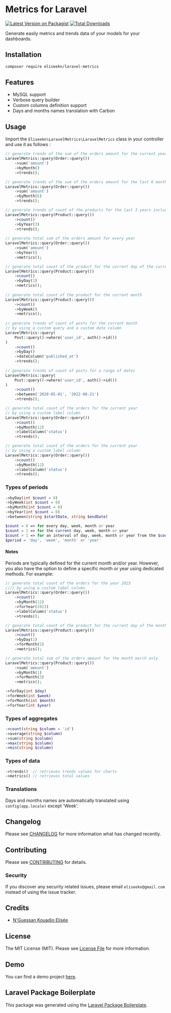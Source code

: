 # Metrics for Laravel

[![Latest Version on Packagist](https://img.shields.io/packagist/v/eliseekn/laravel-metrics.svg?style=flat-square)](https://packagist.org/packages/eliseekn/laravel-metrics)
[![Total Downloads](https://img.shields.io/packagist/dt/eliseekn/laravel-metrics.svg?style=flat-square)](https://packagist.org/packages/eliseekn/laravel-metrics)

Generate easily metrics and trends data of your models for your dashboards.

## Installation
```bash
composer require eliseekn/laravel-metrics
```

## Features
- MySQL support
- Verbose query builder
- Custom columns definition support
- Days and months names translation with Carbon

## Usage
Import the `Eliseekn\LaravelMetrics\LaravelMetrics` class in your controller and use it as follows :

```php
// generate trends of the sum of the orders amount for the current year
LaravelMetrics::query(Order::query())
    ->sum('amount')
    ->byMonth()
    ->trends();

// generate trends of the sum of the orders amount for the last 6 months of the current year including the current month
LaravelMetrics::query(Order::query())
    ->sum('amount')
    ->byMonth(6)
    ->trends();

// generate trends of count of the products for the last 3 years including the current year
LaravelMetrics::query(Product::query())
    ->count()
    ->byYear(3)
    ->trends();
            
// generate total sum of the orders amount for every year
LaravelMetrics::query(Order::query())
    ->sum('amount')
    ->byYear()
    ->metrics(); 

// generate total count of the product for the current day of the current month
LaravelMetrics::query(Product::query())
    ->count()
    ->byDay(1)
    ->metrics();
    
// generate total count of the product for the current month
LaravelMetrics::query(Product::query())
    ->count()
    ->byWeek()
    ->metrics();
    
// generate trends of count of posts for the current month
// by using a custom query and a custom date column
LaravelMetrics::query(
    Post::query()->where('user_id', auth()->id())
)
    ->count()
    ->byDay()
    ->dateColumn('published_at')
    ->trends();
    
// generate trends of count of posts for a range of dates
LaravelMetrics::query(
    Post::query()->where('user_id', auth()->id())
)
    ->count()
    ->between('2020-05-01', '2022-08-21')
    ->trends();

// generate total count of the orders for the current year
// by using a custom label column
LaravelMetrics::query(Order::query())
    ->count()
    ->byMonth(12)
    ->labelColumn('status')
    ->trends();

// generate total count of the orders for the current year
// by using a custom label column
LaravelMetrics::query(Order::query())
    ->count()
    ->byMonth(12)
    ->labelColumn('status')
    ->trends();
```

### Types of periods
```php
->byDay(int $count = 0)
->byWeek(int $count = 0)
->byMonth(int $count = 0)
->byYear(int $count = 0)
->between(string $startDate, string $endDate)
```

```php
$count = 0 => for every day, week, month or year 
$count = 1 => for the current day, week, month or year
$count > 1 => for an interval of day, week, month or year from the $count value to now
$period = 'day', 'week', 'month' or 'year'
```

#### Notes
Periods are typically defined for the current month and/or year. However, you also have the option to define a specific month or year using dedicated methods. For example:
```php
// generate total count of the orders for the year 2023
//// by using a custom label column
LaravelMetrics::query(Order::query())
    ->count()
    ->byMonth(12)
    ->forYear(2023)
    ->labelColumn('status')
    ->trends();

// generate total count of the product for the current day of the month february
LaravelMetrics::query(Product::query())
    ->count()
    ->byDay(1)
    ->forMonth(2)
    ->metrics();

// generate total sum of the orders amount for the month march only
LaravelMetrics::query(Product::query())
    ->sum('amount')
    ->byMonth(1)
    ->forMonth(3)
    ->metrics();
```

```php
->forDay(int $day)
->forWeek(int $week)
->forMonth(int $month)
->forYear(int $year)
```


### Types of aggregates
```php
->count(string $column = 'id')
->average(string $column)
->sum(string $column)
->max(string $column)
->min(string $column)
```

### Types of data
```php
->trends()  // retrieves trends values for charts
->metrics() // retrieves total values
```

### Translations

Days and months names are automatically translated using `config(app.locale)` except 'Week'.

## Changelog

Please see [CHANGELOG](CHANGELOG.md) for more information what has changed recently.

## Contributing

Please see [CONTRIBUTING](CONTRIBUTING.md) for details.

### Security

If you discover any security related issues, please email `eliseekn@gmail.com` instead of using the issue tracker.

## Credits

-   [N'Guessan Kouadio Elisée](https://github.com/eliseekn)

## License

The MIT License (MIT). Please see [License File](LICENSE.md) for more information.

## Demo

You can find a demo project [here](https://github.com/eliseekn/laravel-metrics-demo).

## Laravel Package Boilerplate

This package was generated using the [Laravel Package Boilerplate](https://laravelpackageboilerplate.com).
